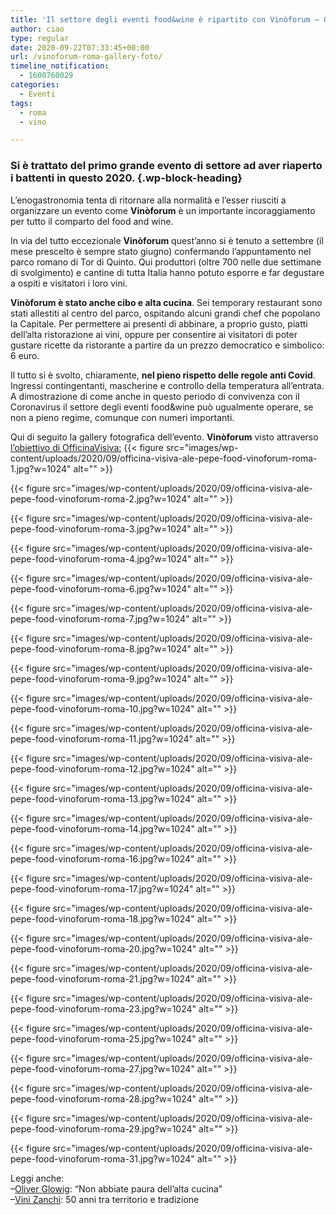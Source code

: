 ```yaml
---
title: 'Il settore degli eventi food&wine è ripartito con Vinòforum – Gallery'
author: ciao
type: regular
date: 2020-09-22T07:33:45+00:00
url: /vinoforum-roma-gallery-foto/
timeline_notification:
  - 1600760029
categories:
  - Eventi
tags:
  - roma
  - vino

---
```

### Si è trattato del primo grande evento di settore ad aver riaperto i battenti in questo 2020. {.wp-block-heading}

L&#8217;enogastronomia tenta di ritornare alla normalità e l&#8217;esser riusciti a organizzare un evento come **Vinòforum** è un importante incoraggiamento per tutto il comparto del food and wine.

In via del tutto eccezionale **Vinòforum** quest&#8217;anno si è tenuto a settembre (il mese prescelto è sempre stato giugno) confermando l&#8217;appuntamento nel parco romano di Tor di Quinto. Qui produttori (oltre 700 nelle due settimane di svolgimento) e cantine di tutta Italia hanno potuto esporre e far degustare a ospiti e visitatori i loro vini. 

**Vinòforum è stato anche cibo e alta cucina**. Sei temporary restaurant sono stati allestiti al centro del parco, ospitando alcuni grandi chef che popolano la Capitale. Per permettere ai presenti di abbinare, a proprio gusto, piatti dell&#8217;alta ristorazione ai vini, oppure per consentire ai visitatori di poter gustare ricette da ristorante a partire da un prezzo democratico e simbolico: 6 euro.

Il tutto si è svolto, chiaramente, **nel pieno rispetto delle regole anti Covid**. Ingressi contingentanti, mascherine e controllo della temperatura all&#8217;entrata. A dimostrazione di come anche in questo periodo di convivenza con il Coronavirus il settore degli eventi food&wine può ugualmente operare, se non a pieno regime, comunque con numeri importanti.

Qui di seguito la gallery fotografica dell&#8217;evento. **Vinòforum** visto attraverso <a rel="noreferrer noopener" href="https://www.officinavisiva.it/" target="_blank">l&#8217;obiettivo di OfficinaVisiva:</a>
{{< figure src="images/wp-content/uploads/2020/09/officina-visiva-ale-pepe-food-vinoforum-roma-1.jpg?w=1024" alt="" >}}


{{< figure src="images/wp-content/uploads/2020/09/officina-visiva-ale-pepe-food-vinoforum-roma-2.jpg?w=1024" alt="" >}}


{{< figure src="images/wp-content/uploads/2020/09/officina-visiva-ale-pepe-food-vinoforum-roma-3.jpg?w=1024" alt="" >}}


{{< figure src="images/wp-content/uploads/2020/09/officina-visiva-ale-pepe-food-vinoforum-roma-4.jpg?w=1024" alt="" >}}


{{< figure src="images/wp-content/uploads/2020/09/officina-visiva-ale-pepe-food-vinoforum-roma-6.jpg?w=1024" alt="" >}}


{{< figure src="images/wp-content/uploads/2020/09/officina-visiva-ale-pepe-food-vinoforum-roma-7.jpg?w=1024" alt="" >}}


{{< figure src="images/wp-content/uploads/2020/09/officina-visiva-ale-pepe-food-vinoforum-roma-8.jpg?w=1024" alt="" >}}


{{< figure src="images/wp-content/uploads/2020/09/officina-visiva-ale-pepe-food-vinoforum-roma-9.jpg?w=1024" alt="" >}}


{{< figure src="images/wp-content/uploads/2020/09/officina-visiva-ale-pepe-food-vinoforum-roma-10.jpg?w=1024" alt="" >}}


{{< figure src="images/wp-content/uploads/2020/09/officina-visiva-ale-pepe-food-vinoforum-roma-11.jpg?w=1024" alt="" >}}


{{< figure src="images/wp-content/uploads/2020/09/officina-visiva-ale-pepe-food-vinoforum-roma-12.jpg?w=1024" alt="" >}}


{{< figure src="images/wp-content/uploads/2020/09/officina-visiva-ale-pepe-food-vinoforum-roma-13.jpg?w=1024" alt="" >}}


{{< figure src="images/wp-content/uploads/2020/09/officina-visiva-ale-pepe-food-vinoforum-roma-14.jpg?w=1024" alt="" >}}


{{< figure src="images/wp-content/uploads/2020/09/officina-visiva-ale-pepe-food-vinoforum-roma-16.jpg?w=1024" alt="" >}}


{{< figure src="images/wp-content/uploads/2020/09/officina-visiva-ale-pepe-food-vinoforum-roma-17.jpg?w=1024" alt="" >}}


{{< figure src="images/wp-content/uploads/2020/09/officina-visiva-ale-pepe-food-vinoforum-roma-18.jpg?w=1024" alt="" >}}


{{< figure src="images/wp-content/uploads/2020/09/officina-visiva-ale-pepe-food-vinoforum-roma-20.jpg?w=1024" alt="" >}}


{{< figure src="images/wp-content/uploads/2020/09/officina-visiva-ale-pepe-food-vinoforum-roma-21.jpg?w=1024" alt="" >}}


{{< figure src="images/wp-content/uploads/2020/09/officina-visiva-ale-pepe-food-vinoforum-roma-23.jpg?w=1024" alt="" >}}


{{< figure src="images/wp-content/uploads/2020/09/officina-visiva-ale-pepe-food-vinoforum-roma-25.jpg?w=1024" alt="" >}}


{{< figure src="images/wp-content/uploads/2020/09/officina-visiva-ale-pepe-food-vinoforum-roma-27.jpg?w=1024" alt="" >}}


{{< figure src="images/wp-content/uploads/2020/09/officina-visiva-ale-pepe-food-vinoforum-roma-28.jpg?w=1024" alt="" >}}


{{< figure src="images/wp-content/uploads/2020/09/officina-visiva-ale-pepe-food-vinoforum-roma-29.jpg?w=1024" alt="" >}}


{{< figure src="images/wp-content/uploads/2020/09/officina-visiva-ale-pepe-food-vinoforum-roma-31.jpg?w=1024" alt="" >}}
 

Leggi anche:  
&#8211;<a rel="noreferrer noopener" href="https://aleepepe.com/2020/08/10/intervista-oliver-glowig-barrique/" target="_blank">Oliver Glowig</a>: &#8220;Non abbiate paura dell&#8217;alta cucina&#8221;  
&#8211;<a href="https://aleepepe.com/2020/01/12/vini-zanchi/" target="_blank" rel="noreferrer noopener">Vini Zanchi</a>: 50 anni tra territorio e tradizione
